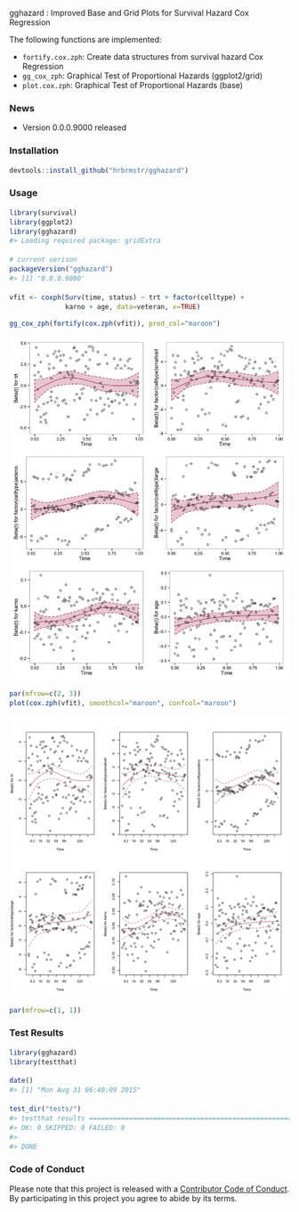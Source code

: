 <!-- README.md is generated from README.Rmd. Please edit that file -->
gghazard : Improved Base and Grid Plots for Survival Hazard Cox Regression

The following functions are implemented:

-   `fortify.cox.zph`: Create data structures from survival hazard Cox Regression
-   `gg_cox_zph`: Graphical Test of Proportional Hazards (ggplot2/grid)
-   `plot.cox.zph`: Graphical Test of Proportional Hazards (base)

### News

-   Version 0.0.0.9000 released

### Installation

``` r
devtools::install_github("hrbrmstr/gghazard")
```

### Usage

``` r
library(survival)
library(ggplot2)
library(gghazard)
#> Loading required package: gridExtra

# current verison
packageVersion("gghazard")
#> [1] '0.0.0.9000'

vfit <- coxph(Surv(time, status) ~ trt + factor(celltype) +
              karno + age, data=veteran, x=TRUE)
```

``` r
gg_cox_zph(fortify(cox.zph(vfit)), pred_col="maroon")
```

<img src="README-unnamed-chunk-2-1.png" title="" alt="" width="864" />

``` r
par(mfrow=c(2, 3))
plot(cox.zph(vfit), smoothcol="maroon", confcol="maroon")
```

<img src="README-unnamed-chunk-3-1.png" title="" alt="" width="864" />

``` r
par(mfrow=c(1, 1))
```

### Test Results

``` r
library(gghazard)
library(testthat)

date()
#> [1] "Mon Aug 31 06:40:09 2015"

test_dir("tests/")
#> testthat results ========================================================================================================
#> OK: 0 SKIPPED: 0 FAILED: 0
#> 
#> DONE
```

### Code of Conduct

Please note that this project is released with a [Contributor Code of Conduct](CONDUCT.md). By participating in this project you agree to abide by its terms.
